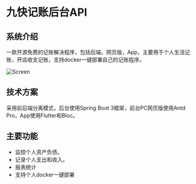 # 九快记账后台API

## 系统介绍
一款开源免费的记账解决程序，包括后端，网页版，App，主要用于个人生活记账，开店收支记账，支持docker一键部署自己的记账程序。


![Screen](https://raw.githubusercontent.com/getmoneynote/moneynote-api/main/screencapture.png "Screen Shot")


## 技术方案
采用前后端分离模式，后台使用Spring Boot 3框架，前台PC网页版使用Antd Pro，App使用Flutter和Bloc。



## 主要功能

- 监控个人资产负债。
- 记录个人支出和收入。
- 报表统计
- 支持个人docker一键部署
